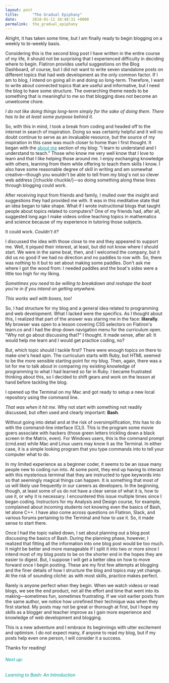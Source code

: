 ```yaml
---
layout: post
title:      "The Gradual Epiphany"
date:       2018-01-11 18:48:31 +0000
permalink:  the_gradual_epiphany
---
```



Alright, it has taken some time, but I am finally ready to begin blogging on a weekly to bi-weekly basis.

Considering this is the second blog post I have written in the entire course of my life, it should not be surprising that I experienced difficulty in deciding where to begin. Flatiron provides useful suggestions on the Blog Dashboard, of course, but I did not want to write seven standalone posts on different topics that had web development as the only common factor. If I am to blog, I intend on going all in and doing so long-term. Therefore, I want to write about connected topics that are useful and informative, but I need the blog to have some structure. The overarching theme needs to be something that is meaningful to me so that blogging does not become an unwelcome chore.
 
*I do not like doing things long-term simply for the sake of doing them. There has to be at least some purpose behind it.*

So, with this in mind, I took a break from coding and headed off to the internet in search of inspiration. Doing so was certainly helpful and it will no doubt continue to serve as an invaluable resource, but the source of my inspiration in this case was much closer to home than I first thought. It began with the <a style="color:rgb(0, 153, 153);" href="http://adeelstechbeat.net/about/" target="blank">about me</a> section of my blog: "I learn to understand and I understand to teach." Those who know me very well know that I love to learn and that I like helping those around me. I enjoy exchanging knowledge with others, learning from them while offering to teach them skills I know. I also have some reasonable degree of skill in writing and am somewhat creative—though you wouldn't be able to tell from my blog's not so clever web address [/chuckle chuckle/]—so doing something along these lines through blogging could work.

After receiving input from friends and family, I mulled over the insight and suggestions they had provided me with. It was in this meditative state that an idea began to take shape. What if I wrote instructional blogs that taught people about topics related to computers? One of my friends had, after all, suggested long ago I make videos online teaching topics in mathematics and science because of my experience in tutoring those subjects.

It could work.
*Couldn't it?*

I discussed the idea with those close to me and they appeared to support me. Well, it piqued their interest, at least, but did not know where I should start. We were in the same boat, then, and I welcomed the company, but it did us no good if we had no direction and no paddles to row with. So, there was nothing to it but to set about making some paddles. Don't ask me where I got the wood from: I needed paddles and the boat's sides were a little too high for my liking.

*Sometimes you need to be willing to breakdown and reshape the boat you're in if you intend on getting anywhere.*

*This works well with boxes, too!*

So, I had structure for my blog and a general idea related to programming and web development. What I lacked were the specifics. As I thought about this, I realized that part of the answer was staring me in the face: **literally**. My browser was open to a lesson covering CSS selectors on Flatiron's learn.co and I had the drop down navigation menu for the curriculum open. "Why not go about discussing that?" I thought. It made sense, after all: It would help me learn and I would get practice coding, no?

But, which topic should I tackle first? There were enough topics on there to make one's head spin. The curriculum starts with Ruby, but HTML seemed to be the more sensible starting point for my blog. Then, again, there was a lot for me to talk about in comparing my existing knowledge of programming to what I had learned so far in Ruby. I became frustrated thinking about this, so I decided to shift gears and work on the lesson at hand before tackling the blog.

I opened up the Terminal on my Mac and got ready to setup a new local repository using the command line.

*That was when it hit me.*
Why not start with something not readily discussed, but often used and clearly important: **Bash**.

Without going into detail and at the risk of oversimplification, this has to do with the command-line interface (CLI). This is the program some movie goers associate with hackers (those green letters trickling down a black screen in the Matrix, even). For Windows users, this is the command prompt (cmd.exe) while Mac and Linux users may know it as the Terminal. In either case, it is a simple looking program that you type commands into to tell your computer what to do.

In my limited experience as a beginner coder, it seems to be an issue many people new to coding run into. At some point, they end up having to interact with this mysterious terminal that they are instructed to type keywords into so that seemingly magical things can happen. It is something that most of us will likely use frequently in our careers as developers. In the beginning, though, at least some of us do not have a clear sense of what it is, how to use it, or why it is necessary. I encountered this issue multiple times since I began coding. Instructors for my Analysis and Design course, for example, complained about incoming students not knowing even the basics of Bash, let alone C++. I have also come across questions on Flatiron, Slack, and various forums pertaining to the Terminal and how to use it. So, it made sense to start there.

Once I had the topic nailed down, I set about planning out a blog post discussing the basics of Bash. During the planning phase, however, I realized that fitting all the information into one blog post would be too much. It might be better and more manageable if I split it into two or more since I intend most of my blog posts to be on the shorter end in the hopes they are easier to digest. But, I suppose I will get a better idea on how to move forward once I begin posting. These are my first few attempts at blogging and the finer details of how I structure the blog and topics may yet change. At the risk of sounding cliché: as with most skills, practice makes perfect.

Rarely is anyone perfect when they begin. When we watch videos or read blogs, we see the end product, not all the effort and time that went into its making—sometimes fun, sometimes frustrating. If we visit earlier posts from the same author, we notice how unrefined their technique was when they first started. My posts may not be great or thorough at first, but I hope my skills as a blogger and teacher improve as I gain more experience and knowledge of web development and blogging.

This is a new adventure and I embrace its beginnings with utter excitement and optimism. I do not expect many, if anyone to read my blog, but if my posts help even one person, I will consider it a success.

Thanks for reading!

<h6 style="font-style:bold; color:rgb(0,153,153);">Next up:</h6>
<p style="font-style:italic; color:rgb(0,153,153);">Learning to Bash: An Introduction</p>
